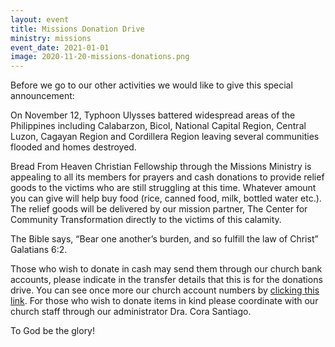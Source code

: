 ```yaml
---
layout: event
title: Missions Donation Drive
ministry: missions
event_date: 2021-01-01
image: 2020-11-20-missions-donations.png
---
```


Before we go to our other activities we would like to give this special announcement:

On November 12, Typhoon Ulysses battered widespread areas of the Philippines including Calabarzon, Bicol, National Capital Region, Central Luzon, Cagayan Region and Cordillera Region leaving several communities flooded and homes destroyed. 

Bread From Heaven Christian Fellowship through the Missions Ministry is appealing to all its members for prayers and cash donations to provide relief goods to the victims who are still struggling at this time. Whatever amount you can give will help buy food (rice, canned food, milk, bottled water etc.). The relief goods will be delivered by our mission partner, The Center for Community Transformation directly to the victims of this calamity.

The Bible says, “Bear one another’s burden, and so fulfill the law of Christ” Galatians 6:2.

Those who wish to donate in cash may send them through our church bank accounts, please indicate in the transfer details that this is for the donations drive. You can see once more our church account numbers by [clicking this link](/give/online-banking). For those who wish to donate items in kind please coordinate with our church staff through our administrator Dra. Cora Santiago. 

To God be the glory!
